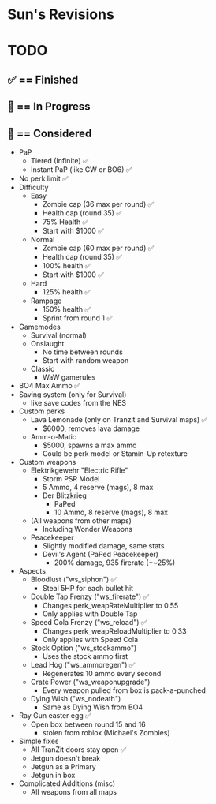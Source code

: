 # Sun's Revisions

# TODO
## ✅ == Finished
## 🔁 == In Progress
## 🤔 == Considered
- PaP
	- Tiered (Infinite) ✅
	- Instant PaP (like CW or BO6) ✅
- No perk limit ✅
- Difficulty
	- Easy
		- Zombie cap (36 max per round) ✅
		- Health cap (round 35) ✅
		- 75% Health ✅
		- Start with $1000 ✅
	- Normal
		- Zombie cap (60 max per round) ✅
		- Health cap (round 35) ✅
		- 100% health ✅
		- Start with $1000 ✅
	- Hard
		- 125% health ✅
	- Rampage
		- 150% health ✅
		- Sprint from round 1 ✅
- Gamemodes
	- Survival (normal)
	- Onslaught
		- No time between rounds
		- Start with random weapon
	- Classic
		- WaW gamerules
- BO4 Max Ammo ✅
- Saving system (only for Survival)
	- like save codes from the NES
- Custom perks
	- Lava Lemonade (only on Tranzit and Survival maps) ✅
		- $6000, removes lava damage
	- Amm-o-Matic
		- $5000, spawns a max ammo
		- Could be perk model or Stamin-Up retexture
- Custom weapons
	- Elektrikgewehr "Electric Rifle"
		- Storm PSR Model
		- 5 Ammo, 4 reserve (mags), 8 max
		- Der Blitzkrieg
			- PaPed
			- 10 Ammo, 8 reserve (mags), 8 max
	- (All weapons from other maps)
		- Including Wonder Weapons
	- Peacekeeper
		- Slightly modified damage, same stats
		- Devil's Agent (PaPed Peacekeeper)
			- 200% damage, 935 firerate (+~25%)
- Aspects
	- Bloodlust ("ws_siphon") ✅
		- Steal 5HP for each bullet hit
	- Double Tap Frenzy ("ws_firerate") ✅
		- Changes perk_weapRateMultiplier to 0.55
		- Only applies with Double Tap
	- Speed Cola Frenzy ("ws_reload") ✅
		- Changes perk_weapReloadMultiplier to 0.33
		- Only applies with Speed Cola
	- Stock Option ("ws_stockammo")
		- Uses the stock ammo first
	- Lead Hog ("ws_ammoregen") ✅
		- Regenerates 10 ammo every second
	- Crate Power ("ws_weaponupgrade")
		- Every weapon pulled from box is pack-a-punched
	- Dying Wish ("ws_nodeath")
		- Same as Dying Wish from BO4
- Ray Gun easter egg ✅
	- Open box between round 15 and 16
		- stolen from roblox (Michael's Zombies)
- Simple fixes
	- All TranZit doors stay open ✅
	- Jetgun doesn't break
	- Jetgun as a Primary
	- Jetgun in box
- Complicated Additions (misc)
	- All weapons from all maps
